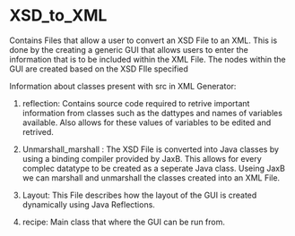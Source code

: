 # XSD_to_XML
Contains Files that allow a user to convert an XSD File to an XML.
This is done by the creating a generic GUI that allows users to enter the information that is to be included within the XML File.
The nodes within the GUI are created based on the XSD FIle specified 

Information about classes present with src in XML Generator:

1. reflection: Contains source code required to retrive important information from classes such as the dattypes and names of variables available. Also allows for these values of variables to be edited and retrived.

2. Unmarshall_marshall : The XSD File is converted into Java classes by using a binding compiler provided by JaxB. This allows for every complec datatype to be created as a seperate Java class.
Useing JaxB  we can marshall and unmarshall the classes created into an XML File. 

3. Layout: This File describes how the layout of the GUI is created dynamically using Java Reflections.

4. recipe: Main class that where the GUI can be run from. 
